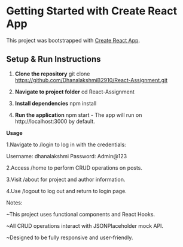 # Getting Started with Create React App

This project was bootstrapped with [Create React App](https://github.com/facebook/create-react-app).

## Setup & Run Instructions

1. **Clone the repository**
   git clone https://github.com/DhanalakshmiB2910/React-Assignment.git

2. **Navigate to project folder**
   cd React-Assignment

3. **Install dependencies**
   npm install

4. **Run the application**
   npm start - The app will run on http://localhost:3000
   by default.

**Usage**

1.Navigate to /login to log in with the credentials:

Username: dhanalakshmi
Password: Admin@123

2.Access /home to perform CRUD operations on posts.

3.Visit /about for project and author information.

4.Use /logout to log out and return to login page.

Notes:

~This project uses functional components and React Hooks.

~All CRUD operations interact with JSONPlaceholder mock API.

~Designed to be fully responsive and user-friendly.
